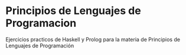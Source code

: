# Principios de Lenguajes de Programacion
 Ejercicios practicos de Haskell y Prolog para la materia de Principios de Lenguajes de Programación
